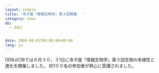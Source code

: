 ```yaml
---
layout: simple
title: '寺子屋『情報生物学』第３回開催 　'
category: news
db:
  - ddbj


date: 2000-09-01T00:00:00+09:00
lang: ja
---
```


DDBJ/CIBでは８月３０，３1日に寺子屋『情報生物学』第３回生物の多様性と進化を開催しました。 約1００名の参加者が熱心に受講されました。
